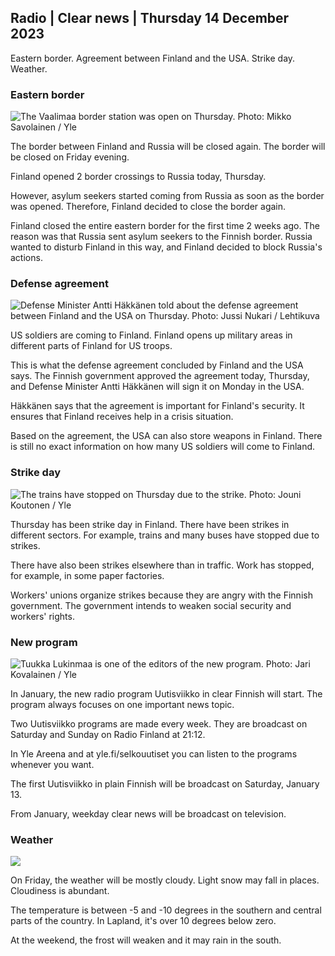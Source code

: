 Radio \| Clear news \| Thursday 14 December 2023
------------------------------------------

Eastern border. Agreement between Finland and the USA. Strike day. Weather.

### Eastern border

![The Vaalimaa border station was open on Thursday. Photo: Mikko Savolainen / Yle](https://images.cdn.yle.fi/image/upload/c_crop,h_3375,w_6000,x_0,y_400/ar_1.7777777777777777,c_fill,g_faces,h_675,w_1200/dpr_1.0/q_auto:eco/f_auto/fl_lossy/v1702542798/39-1215371657abbdd76a8b)

The border between Finland and Russia will be closed again. The border will be closed on Friday evening.

Finland opened 2 border crossings to Russia today, Thursday.

However, asylum seekers started coming from Russia as soon as the border was opened. Therefore, Finland decided to close the border again.

Finland closed the entire eastern border for the first time 2 weeks ago. The reason was that Russia sent asylum seekers to the Finnish border. Russia wanted to disturb Finland in this way, and Finland decided to block Russia's actions.

### Defense agreement

![Defense Minister Antti Häkkänen told about the defense agreement between Finland and the USA on Thursday. Photo: Jussi Nukari / Lehtikuva](https://images.cdn.yle.fi/image/upload/c_crop,h_2880,w_5120,x_0,y_397/ar_1.7777777777777777,c_fill,g_faces,h_675,w_1200/dpr_1.0/q_auto:eco/f_auto/fl_lossy/v1702554669/39-1215596657aeb4e1e3fc)

US soldiers are coming to Finland. Finland opens up military areas in different parts of Finland for US troops.

This is what the defense agreement concluded by Finland and the USA says. The Finnish government approved the agreement today, Thursday, and Defense Minister Antti Häkkänen will sign it on Monday in the USA.

Häkkänen says that the agreement is important for Finland's security. It ensures that Finland receives help in a crisis situation.

Based on the agreement, the USA can also store weapons in Finland. There is still no exact information on how many US soldiers will come to Finland.

### Strike day

![The trains have stopped on Thursday due to the strike. Photo: Jouni Koutonen / Yle](https://images.cdn.yle.fi/image/upload/c_crop,h_2204,w_3933,x_0,y_0/ar_1.7777777777777777,c_fill,g_faces,h_675,w_1200/dpr_1.0/q_auto:eco/f_auto/fl_lossy/v1702544376/39-1215434657ac3616da78)

Thursday has been strike day in Finland. There have been strikes in different sectors. For example, trains and many buses have stopped due to strikes.

There have also been strikes elsewhere than in traffic. Work has stopped, for example, in some paper factories.

Workers' unions organize strikes because they are angry with the Finnish government. The government intends to weaken social security and workers' rights.

### New program

![Tuukka Lukinmaa is one of the editors of the new program. Photo: Jari Kovalainen / Yle](https://images.cdn.yle.fi/image/upload/c_crop,h_3375,w_6000,x_0,y_500/ar_1.7777777777777777,c_fill,g_faces,h_675,w_1200/dpr_1.0/q_auto:eco/f_auto/fl_lossy/v1702453190/39-121464765795f1987360)

In January, the new radio program Uutisviikko in clear Finnish will start. The program always focuses on one important news topic.

Two Uutisviikko programs are made every week. They are broadcast on Saturday and Sunday on Radio Finland at 21:12.

In Yle Areena and at yle.fi/selkouutiset you can listen to the programs whenever you want.

The first Uutisviikko in plain Finnish will be broadcast on Saturday, January 13.

From January, weekday clear news will be broadcast on television.

### Weather

![](https://images.cdn.yle.fi/image/upload/c_crop,h_1080,w_1919,x_0,y_0/ar_1.7777777777777777,c_fill,g_faces,h_675,w_1200/dpr_1.0/q_auto:eco/f_auto/fl_lossy/v1702576725/39-1215877657b423d44173)

On Friday, the weather will be mostly cloudy. Light snow may fall in places. Cloudiness is abundant.

The temperature is between -5 and -10 degrees in the southern and central parts of the country. In Lapland, it's over 10 degrees below zero.

At the weekend, the frost will weaken and it may rain in the south.